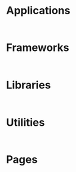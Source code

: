 <script>
    function hasNavigation() { return false; }
    function getTitle() { return "Projects"; }

    function onPageLoad(){
        // Applications
        addProject('_applications', 'launcher', 
            `Minecraft Launcher`, `Beautiful Minecraft launcher wtitten in Kotlin`);
        addProject('_applications', 'archiesparadise', 
            `Archie's Paradise`, `Multifunctional minecraft launcher for ArchieTheRaccoon with an account system`);
        addProject('_applications', 'fandomfetcher', 
            `Fandom Fetcher`, `A tool for finding members of a fandom, subculture, community in your city using vk.com`);

        // Frameworks
        addProject('_frameworks', 'minui', 
            `MinUI`, `Lightweight crossplatform UI framework for Kotlin/Java`);

        // Libraries
        addProject('_libraries', 'openglfx', 
            `OpenGLFX`, `OpenGL implementation for JavaFX, that uses LWJGL or JOGL`);
        addProject('_libraries', 'nioex', 
            `NioEx`, `Advanced usage of Kotlin I/O`);
        addProject('_libraries', 'jmapviewer', 
            `JMapViewer`, `Simple map viewer for Swing`);
        addProject('_libraries', 'simplehttp', 
            `SimpleHttp`, `Very simple HTTP request library`);

        // Utilities
        addProject('_utilities', 'nativejava', 
            `Java Native Plugin`, `Gradle plugin for native Java compilation using GraalVM`);
        addProject('_utilities', 'weblafplugin', 
            `WebLaF Plugin`, `WebLaF support to Intellij IDEA, such as file associations, icons and editors`);
        addProject('_utilities', 'weblafdark', 
            `WebLaF Dark Skin`, `Dark skin for WebLaF`);

        // Html pages
        addProject('_pages', 'self', 
            `This site`, `Personal site based on static html`);
        addProject('_pages', 'furrymap', 
            `Furmap Wayback`, `Mixed data from furmap.net and furrymap.net`);

    }

    function addProject(target, id, name, description){
        findById(target).innerHTML += 
        `<div class="project" onmousedown="selectPage('projects/${id}', \`${name}\`)">
            <img src="resources/projects/${id}/preview.jpg" 
                    onerror="this.onerror=null;this.src='resources/projects/preview_empty.png';">
            <div>${name}</div>
            <div>${description}</div>
        </div>`
    }

</script>
<style>
    h1 {
        margin-top: 50pt !important;
    }

    .project {
        width: 196pt !important;
        height: 300px !important;
        border-radius: 8pt;
        padding-bottom: 5pt;
        cursor: pointer;
        box-shadow: 0px 4px 1px 1px rgba(0, 0, 0, 0.1);
        background: var(--color-4);

        animation-duration: 0.8s;
        animation-name: fade;
        transition: all 0.2s ease;
    }

    .project:hover {
        background: var(--color-5);
        transform: scale(1.003);
    }

    .project img {
        background: rgba(0, 0, 0, 0) !important;
        width: 100%;
        height: 120pt;
        object-fit: cover;
        border-radius: 10px 10px 0px 0px;
        animation-duration: 0.8s;
        animation-name: fade;
    }

    .project div:nth-of-type(1) {
        color: var(--color-text-1);
        font-size: 17pt;
        font-weight: 500;
        border-radius: 8pt; 
        margin: 8pt;
    }

    .project div:nth-of-type(2) {
        color: var(--color-text-3);
        font-size: 12pt;
        border-radius: 8pt; 
        margin: 8pt;
    }

    .empty img {
        visibility: hidden;
    }
</style>

<h1 id="applications" class="floating">Applications</h1>
<div id="_applications" class="table3"></div>

<h1 id="frameworks" class="floating">Frameworks</h1>
<div id="_frameworks" class="table3"></div>

<h1 id="libraries" class="floating">Libraries</h1>
<div id="_libraries" class="table3"></div>

<h1 id="utilities" class="floating">Utilities</h1>
<div id="_utilities" class="table3"></div>

<h1 id="pages" class="floating">Pages</h1>
<div id="_pages" class="table3"></div>